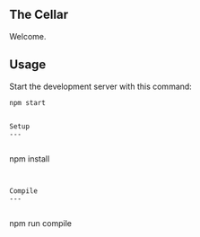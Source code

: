 
The Cellar
---
 
Welcome.


Usage
---
 
Start the development server with this command:
 
```
npm start


Setup
---
 
```
npm install
```


Compile
---
 
```
npm run compile
```
